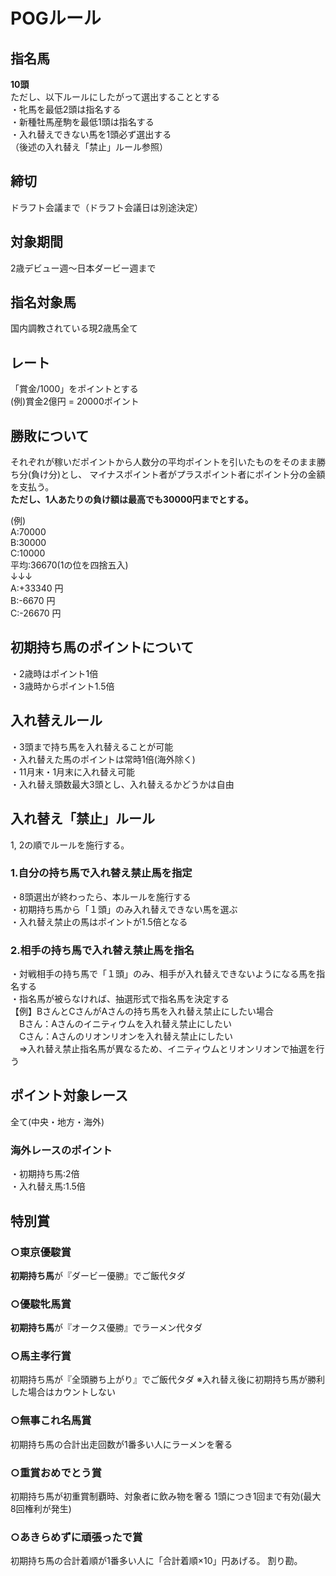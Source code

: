 # POGルール

## 指名馬
**10頭**  
ただし、以下ルールにしたがって選出することとする  
・牝馬を最低2頭は指名する  
・新種牡馬産駒を最低1頭は指名する  
・入れ替えできない馬を1頭必ず選出する  
（後述の入れ替え「禁止」ルール参照）

## 締切
ドラフト会議まで（ドラフト会議日は別途決定）

## 対象期間
2歳デビュー週～日本ダービー週まで

## 指名対象馬
国内調教されている現2歳馬全て

## レート
「賞金/1000」をポイントとする  
(例)賞金2億円 = 20000ポイント

## 勝敗について
それぞれが稼いだポイントから人数分の平均ポイントを引いたものをそのまま勝ち分(負け分)とし、
マイナスポイント者がプラスポイント者にポイント分の金額を支払う。  
**ただし、1人あたりの負け額は最高でも30000円までとする。**

(例)  
A:70000  
B:30000  
C:10000  
平均:36670(1の位を四捨五入)  
↓↓↓  
A:+33340 円  
B:-6670 円  
C:-26670 円  

## 初期持ち馬のポイントについて
・2歳時はポイント1倍  
・3歳時からポイント1.5倍

## 入れ替えルール
・3頭まで持ち馬を入れ替えることが可能  
・入れ替えた馬のポイントは常時1倍(海外除く)  
・11月末・1月末に入れ替え可能  
・入れ替え頭数最大3頭とし、入れ替えるかどうかは自由

## 入れ替え「禁止」ルール
1, 2の順でルールを施行する。
### 1.自分の持ち馬で入れ替え禁止馬を指定
・8頭選出が終わったら、本ルールを施行する  
・初期持ち馬から「１頭」のみ入れ替えできない馬を選ぶ  
・入れ替え禁止の馬はポイントが1.5倍となる

### 2.相手の持ち馬で入れ替え禁止馬を指名
・対戦相手の持ち馬で「１頭」のみ、相手が入れ替えできないようになる馬を指名する  
・指名馬が被らなければ、抽選形式で指名馬を決定する  
【例】BさんとCさんがAさんの持ち馬を入れ替え禁止にしたい場合  
　Bさん：Aさんのイニティウムを入れ替え禁止にしたい  
　Cさん：Aさんのリオンリオンを入れ替え禁止にしたい  
　⇒入れ替え禁止指名馬が異なるため、イニティウムとリオンリオンで抽選を行う

## ポイント対象レース
全て(中央・地方・海外)

### 海外レースのポイント
・初期持ち馬:2倍  
・入れ替え馬:1.5倍

## 特別賞
### ○東京優駿賞
**初期持ち馬**が『ダービー優勝』でご飯代タダ

### ○優駿牝馬賞
**初期持ち馬**が『オークス優勝』でラーメン代タダ

### ○馬主孝行賞
初期持ち馬が『全頭勝ち上がり』でご飯代タダ
※入れ替え後に初期持ち馬が勝利した場合はカウントしない

### ○無事これ名馬賞
初期持ち馬の合計出走回数が1番多い人にラーメンを奢る

### ○重賞おめでとう賞
初期持ち馬が初重賞制覇時、対象者に飲み物を奢る
1頭につき1回まで有効(最大8回権利が発生)

### ○あきらめずに頑張ったで賞
初期持ち馬の合計着順が1番多い人に「合計着順×10」円あげる。
割り勘。
